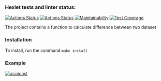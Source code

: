 ### Hexlet tests and linter status:
[![Actions Status](https://github.com/BenGunn87/php-project-lvl2/workflows/hexlet-check/badge.svg)](https://github.com/BenGunn87/php-project-lvl2/actions)
[![Actions Status](https://github.com/BenGunn87/php-project-lvl2/workflows/Linter/badge.svg)](https://github.com/BenGunn87/php-project-lvl2/actions)
[![Maintainability](https://api.codeclimate.com/v1/badges/036d17f4a3cf3b813a78/maintainability)](https://codeclimate.com/github/BenGunn87/php-project-lvl2/maintainability)
[![Test Coverage](https://codeclimate.com/github/hexlet-boilerplates/php-package/badges/coverage.svg)](https://codeclimate.com/github/BenGunn87/php-project-lvl2/coverage)

The project contains a function to calculate difference between two dataset  
### Installation
To install, run the command `make install`

### Example  
[![asciicast](https://asciinema.org/a/6weDkhzjtz5fvBGgYJaplZ9Kv.svg)](https://asciinema.org/a/6weDkhzjtz5fvBGgYJaplZ9Kv)
